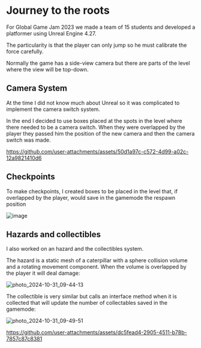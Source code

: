 # Journey to the roots

For Global Game Jam 2023 we made a team of 15 students and developed a platformer using Unreal Engine 4.27.

The particularity is that the player can only jump so he must calibrate the force carefully. 

Normally the game has a side-view camera but there are parts of the level where the view will be top-down.

## Camera System

At the time I did not know much about Unreal so it was complicated to implement the camera switch system.

In the end I decided to use boxes placed at the spots in the level where there needed to be a camera switch. When they were overlapped by the player they passed him the position of the new camera and then the camera switch was made.




https://github.com/user-attachments/assets/50d1a97c-c572-4d99-a02c-12a9821410d6



## Checkpoints

To make checkpoints, I created boxes to be placed in the level that, if overlapped by the player, would save in the gamemode the respawn position

![image](https://github.com/user-attachments/assets/36cb464b-7990-47cd-b59a-b7a1dc826fa6)




## Hazards and collectibles

I also worked on an hazard and the collectibles system.

The hazard is a static mesh of a caterpillar with a sphere collision volume and a rotating movement component. When the volume is overlapped by the player it will deal damage:

![photo_2024-10-31_09-44-13](https://github.com/user-attachments/assets/6426a9e4-eca3-40a7-a7a7-cf68ed875e63)



The collectible is very similar but calls an interface method when it is collected that will update the number of collectables saved in the gamemode:



![photo_2024-10-31_09-49-51](https://github.com/user-attachments/assets/bdfdd0d1-1077-4361-a4b6-b4bbc5e990d2)










https://github.com/user-attachments/assets/dc5fead4-2905-4511-b78b-7857c87c8381












